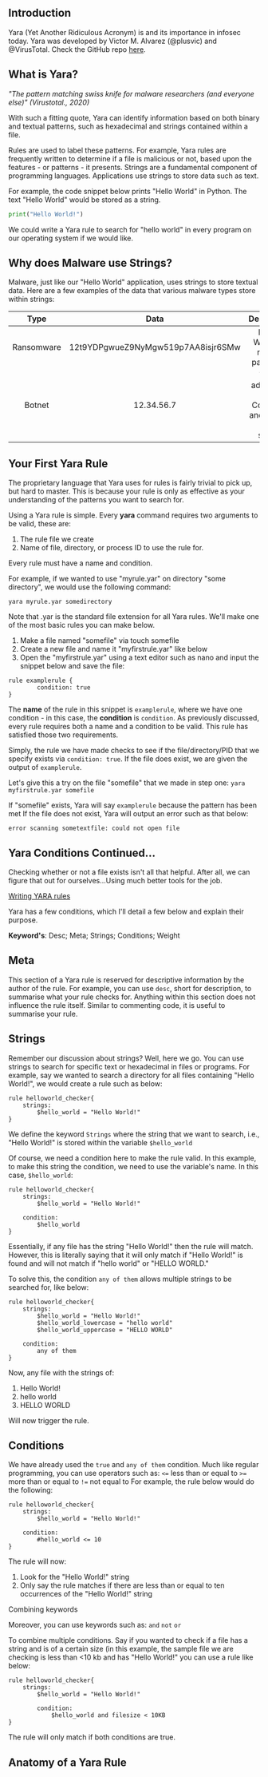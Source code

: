 ## Introduction

Yara (Yet Another Ridiculous Acronym) is and its importance in infosec today. Yara was developed by Victor M. Alvarez (@plusvic) and @VirusTotal. Check the GitHub repo [here](https://github.com/virustotal/yara).

## What is Yara?

*"The pattern matching swiss knife for malware researchers (and everyone else)" (Virustotal., 2020)*

With such a fitting quote, Yara can identify information based on both binary and textual patterns, such as hexadecimal and strings contained within a file.

Rules are used to label these patterns. For example, Yara rules are frequently written to determine if a file is malicious or not, based upon the features - or patterns - it presents. Strings are a fundamental component of programming languages. Applications use strings to store data such as text.

For example, the code snippet below prints "Hello World" in Python. The text "Hello World" would be stored as a string.

```python
print("Hello World!")
```
We could write a Yara rule to search for "hello world" in every program on our operating system if we would like. 
## Why does Malware use Strings?
Malware, just like our "Hello World" application, uses strings to store textual data. Here are a few examples of the data that various malware types store within strings:

|Type        | Data           | Description |
|:-------------:|:------------:|:------------:|
|Ransomware   | 12t9YDPgwueZ9NyMgw519p7AA8isjr6SMw   | Bitcoin Wallet for ransom payments. |
|Botnet   | 12.34.56.7   | The IP address of the Command and Control (C&C) server. |

## Your First Yara Rule

The proprietary language that Yara uses for rules is fairly trivial to pick up, but hard to master. This is because your rule is only as effective as your understanding of the patterns you want to search for.

Using a Yara rule is simple. Every **yara** command requires two arguments to be valid, these are:
1) The rule file we create
2) Name of file, directory, or process ID to use the rule for.

Every rule must have a name and condition.

For example, if we wanted to use "myrule.yar" on directory "some directory", we would use the following command:
```shell
yara myrule.yar somedirectory
```
Note that .yar is the standard file extension for all Yara rules. We'll make one of the most basic rules you can make below.

1. Make a file named "somefile" via touch somefile
2. Create a new file and name it "myfirstrule.yar" like below
3. Open the "myfirstrule.yar" using a text editor such as nano and input the snippet below and save the file:
```shell
rule examplerule {
        condition: true
}
```
The **name** of the rule in this snippet is `examplerule`, where we have one condition - in this case, the **condition** is `condition`. As previously discussed, every rule requires both a name and a condition to be valid. This rule has satisfied those two requirements.

Simply, the rule we have made checks to see if the file/directory/PID that we specify exists via `condition: true`. If the file does exist, we are given the output of `examplerule`.

Let's give this a try on the file "somefile" that we made in step one:
`yara myfirstrule.yar somefile`

If "somefile" exists, Yara will say `examplerule` because the pattern has been met
If the file does not exist, Yara will output an error such as that below:
```shell
error scanning sometextfile: could not open file
```

## Yara Conditions Continued...

Checking whether or not a file exists isn't all that helpful. After all, we can figure that out for ourselves...Using much better tools for the job.

[Writing YARA rules](https://yara.readthedocs.io/en/stable/writingrules.html)

Yara has a few conditions, which I'll detail a few below and explain their purpose.

**Keyword's**: Desc; Meta; Strings; Conditions; Weight

## Meta
This section of a Yara rule is reserved for descriptive information by the author of the rule. For example, you can use `desc`, short for description, to summarise what your rule checks for. Anything within this section does not influence the rule itself. Similar to commenting code, it is useful to summarise your rule.

## Strings
Remember our discussion about strings? Well, here we go. You can use strings to search for specific text or hexadecimal in files or programs. For example, say we wanted to search a directory for all files containing "Hello World!", we would create a rule such as below:
```shell
rule helloworld_checker{
	strings:
		$hello_world = "Hello World!"
}
```
We define the keyword `Strings` where the string that we want to search, i.e., "Hello World!" is stored within the variable `$hello_world`

Of course, we need a condition here to make the rule valid. In this example, to make this string the condition, we need to use the variable's name. In this case, `$hello_world`:
```shell
rule helloworld_checker{
	strings:
		$hello_world = "Hello World!"

	condition:
		$hello_world
}
```
Essentially, if any file has the string "Hello World!" then the rule will match. However, this is literally saying that it will only match if "Hello World!" is found and will not match if "hello world" or "HELLO WORLD."

To solve this, the condition `any of them` allows multiple strings to be searched for, like below:
```shell
rule helloworld_checker{
	strings:
		$hello_world = "Hello World!"
		$hello_world_lowercase = "hello world"
		$hello_world_uppercase = "HELLO WORLD"

	condition:
		any of them
}
```
Now, any file with the strings of:
1. Hello World!
2. hello world
3. HELLO WORLD

Will now trigger the rule.

## Conditions
We have already used the `true` and `any of them` condition. Much like regular programming, you can use operators such as:
`<=` less than or equal to
`>=` more than or equal to
`!=` not equal to
For example, the rule below would do the following:
```shell
rule helloworld_checker{
	strings:
		$hello_world = "Hello World!"

	condition:
        #hello_world <= 10
}
```
The rule will now:
1. Look for the "Hello World!" string
2. Only say the rule matches if there are less than or equal to ten occurrences of the "Hello World!" string

Combining keywords

Moreover, you can use keywords such as: `and` `not` `or`

To combine multiple conditions. Say if you wanted to check if a file has a string and is of a certain size (in this example, the sample file we are checking is less than <10 kb and has "Hello World!" you can use a rule like below:
```shell
rule helloworld_checker{
	strings:
		$hello_world = "Hello World!" 
        
        condition:
	        $hello_world and filesize < 10KB 
}
```
The rule will only match if both conditions are true.

## Anatomy of a Yara Rule

